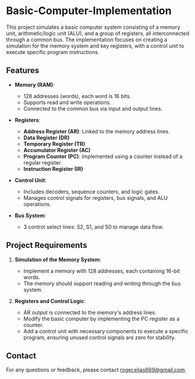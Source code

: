 # Basic-Computer-Implementation

This project simulates a basic computer system consisting of a memory unit, arithmetic/logic unit (ALU), and a group of registers, all interconnected through a common bus. The implementation focuses on creating a simulation for the memory system and key registers, with a control unit to execute specific program instructions.

## Features

- **Memory (RAM)**:
  - 128 addresses (words), each word is 16 bits.
  - Supports read and write operations.
  - Connected to the common bus via input and output lines.

- **Registers**:
  - **Address Register (AR)**: Linked to the memory address lines.
  - **Data Register (DR)**
  - **Temporary Register (TR)**
  - **Accumulator Register (AC)**
  - **Program Counter (PC)**: Implemented using a counter instead of a regular register.
  - **Instruction Register (IR)**

- **Control Unit**:
  - Includes decoders, sequence counters, and logic gates.
  - Manages control signals for registers, bus signals, and ALU operations.

- **Bus System**:
  - 3 control select lines: S2, S1, and S0 to manage data flow.

## Project Requirements

1. **Simulation of the Memory System**:
   - Implement a memory with 128 addresses, each containing 16-bit words.
   - The memory should support reading and writing through the bus system.
   
2. **Registers and Control Logic**:
   - AR output is connected to the memory's address lines.
   - Modify the basic computer by implementing the PC register as a counter.
   - Add a control unit with necessary components to execute a specific program, ensuring unused control signals are zero for stability.


## Contact

For any questions or feedback, please contact [roger.elias669@gmail.com](mailto:roger.elias669@gmail.com).


